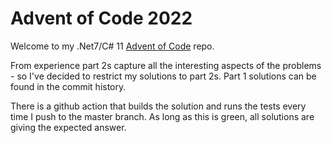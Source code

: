 # Advent of Code 2022
Welcome to my .Net7/C# 11 [Advent of Code](https://adventofcode.com/2022) repo.

From experience part 2s capture all the interesting aspects of the problems - so I've decided to restrict my solutions to part 2s. Part 1 solutions can be found in the commit history.

There is a github action that builds the solution and runs the tests every time I push to the master branch. As long as this is green, all solutions are giving the expected answer.
